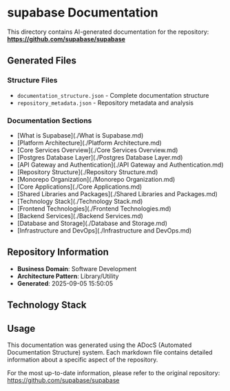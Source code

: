 # supabase Documentation

This directory contains AI-generated documentation for the repository: **https://github.com/supabase/supabase**

## Generated Files

### Structure Files
- `documentation_structure.json` - Complete documentation structure
- `repository_metadata.json` - Repository metadata and analysis

### Documentation Sections
- [What is Supabase](./What is Supabase.md)
- [Platform Architecture](./Platform Architecture.md)
- [Core Services Overview](./Core Services Overview.md)
- [Postgres Database Layer](./Postgres Database Layer.md)
- [API Gateway and Authentication](./API Gateway and Authentication.md)
- [Repository Structure](./Repository Structure.md)
- [Monorepo Organization](./Monorepo Organization.md)
- [Core Applications](./Core Applications.md)
- [Shared Libraries and Packages](./Shared Libraries and Packages.md)
- [Technology Stack](./Technology Stack.md)
- [Frontend Technologies](./Frontend Technologies.md)
- [Backend Services](./Backend Services.md)
- [Database and Storage](./Database and Storage.md)
- [Infrastructure and DevOps](./Infrastructure and DevOps.md)

## Repository Information

- **Business Domain**: Software Development
- **Architecture Pattern**: Library/Utility
- **Generated**: 2025-09-05 15:50:05

## Technology Stack


## Usage

This documentation was generated using the ADocS (Automated Documentation Structure) system. Each markdown file contains detailed information about a specific aspect of the repository.

For the most up-to-date information, please refer to the original repository: https://github.com/supabase/supabase
